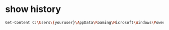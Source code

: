 # show history

```sh
Get-Content C:\Users\{youruser}\AppData\Roaming\Microsoft\Windows\PowerShell\PSReadLine\ConsoleHost_history.txt
```
